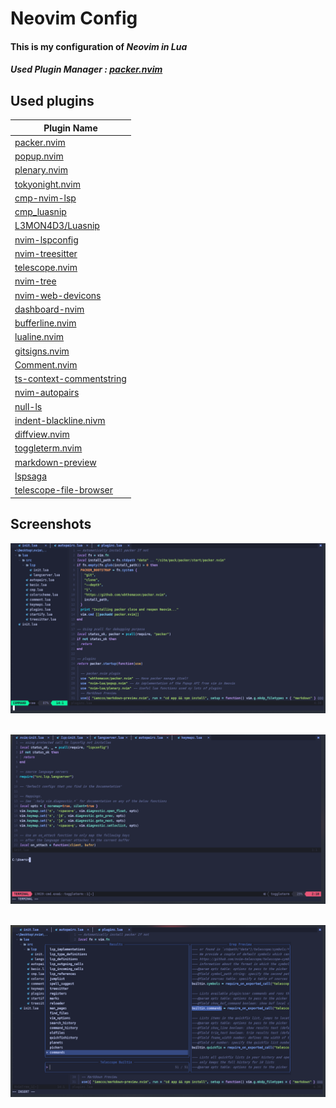 # Neovim Config
#### This is my configuration of ***Neovim in Lua***

##### **Used Plugin Manager** : [packer.nvim](https://github.com/wbthomason/packer.nvim)

## Used plugins 
| Plugin Name                                                             
|------------------------------------------------------------------- 
| [packer.nvim](https://github.com/wbthomason/packer.nvim)
| [popup.nvim](https://github.com/nvim-lua/popup.nvim) 
| [plenary.nvim](https://github.com/nvim-lua/plenary.nvim) 
| [tokyonight.nvim](https://github.com/folke/tokyonight.nvim) 
| [cmp-nvim-lsp](https://github.com/hrsh7th/cmp-nvim-lsp) 
| [cmp_luasnip](https://github.com/saadparwaiz1/cmp_luasnip) 
| [L3MON4D3/Luasnip](https://github.com/L3MON4D3/LuaSnip) 
| [nvim-lspconfig](https://github.com/neovim/nvim-lspconfig) 
| [nvim-treesitter](https://github.com/nvim-treesitter/nvim-treesitter) 
| [telescope.nvim](https://github.com/nvim-telescope/telescope.nvim) 
| [nvim-tree](https://github.com/kyazdani42/nvim-tree.lua) 
| [nvim-web-devicons](https://github.com/kyazdani42/nvim-web-devicons) 
| [dashboard-nvim](https://github.com/glepnir/dashboard-nvim) 
| [bufferline.nvim](https://github.com/akinsho/bufferline.nvim) 
| [lualine.nvim](https://github.com/nvim-lualine/lualine.nvim) 
| [gitsigns.nvim](https://github.com/lewis6991/gitsigns.nvim) 
| [Comment.nvim](https://github.com/numToStr/Comment.nvim) 
| [ts-context-commentstring](https://github.com/JoosepAlviste/nvim-ts-context-commentstring) 
| [nvim-autopairs](https://github.com/windwp/nvim-autopairs) 
| [null-ls](https://github.com/jose-elias-alvarez/null-ls.nvim) 
| [indent-blackline.nivm](https://github.com/lukas-reineke/indent-blankline.nvim) 
| [diffview.nvim](https://github.com/sindrets/diffview.nvim) 
| [toggleterm.nvim](https://github.com/akinsho/toggleterm.nvim) 
| [markdown-preview](https://github.com/iamcco/markdown-preview.nvim)
| [lspsaga](https://github.com/glepnir/lspsaga.nvim)
| [telescope-file-browser](https://github.com/nvim-telescope/telescope-file-browser.nvim)


## Screenshots

<p align="center">
   <a><img src="https://raw.githubusercontent.com/hsanirudh/Neovim_lua/init.lua/screenshots/Screenshot1.png" alt="1" width=600px></a>
   <br>
   <br>
</p>


<p align="center">
   <a><img src="https://raw.githubusercontent.com/hsanirudh/Neovim_lua/init.lua/screenshots/Screenshot2.png" alt="2" width=600px></a>
   <br>
   <br>
</p>

<p align="center">
   <a><img src="https://raw.githubusercontent.com/hsanirudh/Neovim_lua/init.lua/screenshots/Screenshot3.png" alt="3" width=600px></a>
   <br>
   <br>
</p>

